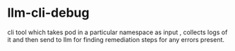 # llm-cli-debug
cli tool which takes pod in a particular namespace as input , collects logs of it and then send to llm for finding remediation steps for any errors present.

